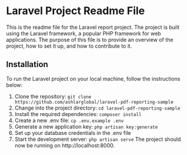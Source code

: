 # Laravel Project Readme File
This is the readme file for the Laravel report project. The project is built using the Laravel framework, a popular PHP framework for web applications. The purpose of this file is to provide an overview of the project, how to set it up, and how to contribute to it.
## Installation
To run the Laravel project on your local machine, follow the instructions below:
1. Clone the repository: `git clone https://github.com/ashlarglobal/laravel-pdf-reporting-sample`
2. Change into the project directory: `cd laravel-pdf-reporting-sample`
3. Install the required dependencies: `composer install`
4. Create a new .env file: `cp .env.example .env`
5. Generate a new application key: `php artisan key:generate`
6. Set up your database credentials in the .env file
7. Start the development server: `php artisan serve`
The project should now be running on http://localhost:8000.
